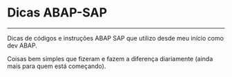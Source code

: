 # Dicas ABAP-SAP
***

 Dicas de códigos e instruções ABAP SAP que utilizo desde meu início como dev ABAP.

 Coisas bem simples que fizeram e fazem a diferença diariamente (ainda mais para quem está começando).

